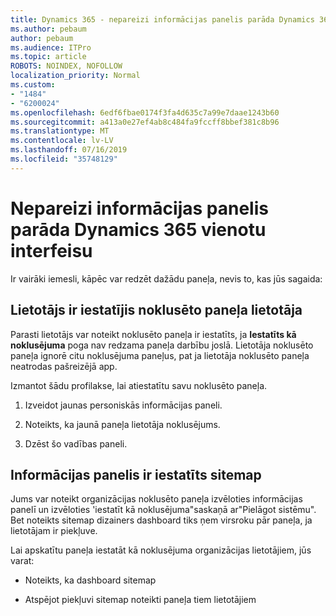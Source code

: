 ```yaml
---
title: Dynamics 365 - nepareizi informācijas panelis parāda Dynamics 365 vienotu interfeisu
ms.author: pebaum
author: pebaum
ms.audience: ITPro
ms.topic: article
ROBOTS: NOINDEX, NOFOLLOW
localization_priority: Normal
ms.custom:
- "1484"
- "6200024"
ms.openlocfilehash: 6edf6fbae0174f3fa4d635c7a99e7daae1243b60
ms.sourcegitcommit: a413a0e27ef4ab8c484fa9fccff8bbef381c8b96
ms.translationtype: MT
ms.contentlocale: lv-LV
ms.lasthandoff: 07/16/2019
ms.locfileid: "35748129"
---
```

# <a name="wrong-dashboard-shows-in-dynamics-365-unified-interface"></a>Nepareizi informācijas panelis parāda Dynamics 365 vienotu interfeisu

Ir vairāki iemesli, kāpēc var redzēt dažādu paneļa, nevis to, kas jūs sagaida:

## <a name="the-user-has-set-a-user-default-dashboard"></a>Lietotājs ir iestatījis noklusēto paneļa lietotāja 

Parasti lietotājs var noteikt noklusēto paneļa ir iestatīts, ja **Iestatīts kā noklusējuma** poga nav redzama paneļa darbību joslā. Lietotāja noklusēto paneļa ignorē citu noklusējuma paneļus, pat ja lietotāja noklusēto paneļa neatrodas pašreizējā app.

Izmantot šādu profilakse, lai atiestatītu savu noklusēto paneļa.

1. Izveidot jaunas personiskās informācijas paneli.

2. Noteikts, ka jaunā paneļa lietotāja noklusējums.

3. Dzēst šo vadības paneli.

## <a name="the-dashboard-is-set-in-the-sitemap"></a>Informācijas panelis ir iestatīts sitemap

Jums var noteikt organizācijas noklusēto paneļa izvēloties informācijas panelī un izvēloties 'iestatīt kā noklusējuma"saskaņā ar"Pielāgot sistēmu". Bet noteikts sitemap dizainers dashboard tiks ņem virsroku pār paneļa, ja lietotājam ir piekļuve.

Lai apskatītu paneļa iestatāt kā noklusējuma organizācijas lietotājiem, jūs varat:

* Noteikts, ka dashboard sitemap

* Atspējot piekļuvi sitemap noteikti paneļa tiem lietotājiem
